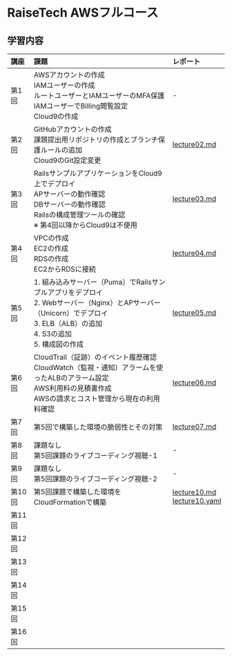 # RaiseTech AWSフルコース

## 学習内容
|講座|課題|レポート|
|:---|:---|:---|
|第1回|AWSアカウントの作成<br>IAMユーザーの作成<br>ルートユーザーとIAMユーザーのMFA保護<br>IAMユーザーでBilling閲覧設定<br>Cloud9の作成|-|
|第2回|GitHubアカウントの作成<br>課題提出用リポジトリの作成とブランチ保護ルールの追加<br>Cloud9のGit設定変更|[lecture02.md](lecture02.md)|
|第3回|RailsサンプルアプリケーションをCloud9上でデプロイ<br>APサーバーの動作確認<br>DBサーバーの動作確認<br>Railsの構成管理ツールの確認<br>※ 第4回以降からCloud9は不使用|[lecture03.md](lecture03.md)|
|第4回|VPCの作成<br>EC2の作成<br>RDSの作成<br>EC2からRDSに接続<br>|[lecture04.md](lecture04.md)|
|第5回|1. 組み込みサーバー（Puma）でRailsサンプルアプリをデプロイ<br>2. Webサーバー（Nginx）とAPサーバー（Unicorn）でデプロイ<br>3. ELB（ALB）の追加<br>4. S3の追加<br>5. 構成図の作成|[lecture05.md](lecture05.md)|
|第6回|CloudTrail（証跡）のイベント履歴確認<br>CloudWatch（監視・通知）アラームを使ったALBのアラーム設定<br>AWS利用料の見積書作成<br>AWSの請求とコスト管理から現在の利用料確認|[lecture06.md](lecture06.md)|
|第7回|第5回で構築した環境の脆弱性とその対策|[lecture07.md](lecture07.md)|
|第8回|課題なし<br>第5回課題のライブコーディング視聴-1|-|
|第9回|課題なし<br>第5回課題のライブコーディング視聴-2|-|
|第10回|第5回課題で構築した環境をCloudFormationで構築|[lecture10.md](lecture10.md)<br>[lecture10.yaml](lecture10.yaml)|
|第11回||||
|第12回||||
|第13回||||
|第14回||||
|第15回||||
|第16回||||


